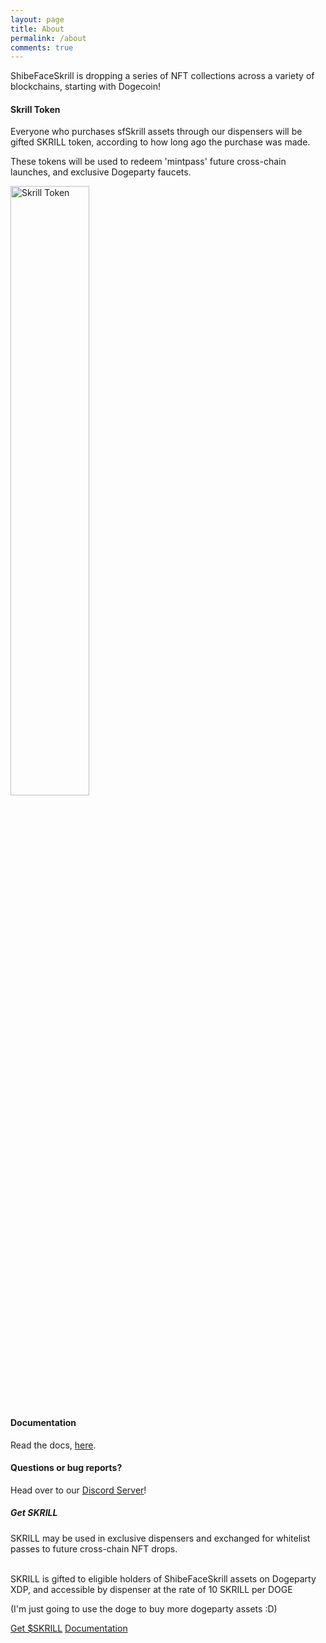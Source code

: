 ```yaml
---
layout: page
title: About
permalink: /about
comments: true
---
```


<div class="row justify-content-between">
<div class="col-md-8 pr-5">

<p>ShibeFaceSkrill is dropping a series of NFT collections across a variety of blockchains, starting with Dogecoin!</p>

<h4>Skrill Token</h4>

<p>Everyone who purchases sfSkrill assets through our dispensers will be gifted SKRILL token, according to how long ago the purchase was made.</p>

<p>These tokens will be used to redeem 'mintpass' future cross-chain launches, and exclusive Dogeparty faucets.
<p class="mb-5"><a  href="https://dogeparty.xchain.io/asset/SKRILL"><img class="shadow-lg" src="{{site.baseurl}}/data/SKRILL.png" width="50%" height="50%" alt="Skrill Token" /></a></p>
<h4>Documentation</h4>

<p>Read the docs, <a href="https://docs.shibeface.finance/">here</a>.</p>

<h4>Questions or bug reports?</h4>

<p>Head over to our <a href="https://discord.gg/56J85Kk32m">Discord Server</a>!</p>

</div>

<div class="col-md-4">

<div class="sticky-top sticky-top-80">
<h5>Get SKRILL</h5>

<p>SKRILL may be used in exclusive dispensers and exchanged for whitelist passes to future cross-chain NFT drops.<br><br>

SKRILL is gifted to eligible holders of ShibeFaceSkrill assets on Dogeparty XDP, and accessible by dispenser at the rate of 10 SKRILL per DOGE</p>

<p>(I'm just going to use the doge to buy more dogeparty assets :D)</p>

<a target="_blank" href="https://dogeparty.xchain.io/tx/8daefe7f107de2adb6cb2e10f3e292bc15570070d0970c4bff9b82887ef8d490" class="btn btn-danger">Get $SKRILL</a> <a target="_blank" href="https://docs.shibeface.finance" class="btn btn-warning">Documentation</a>

</div>
</div>
</div>
